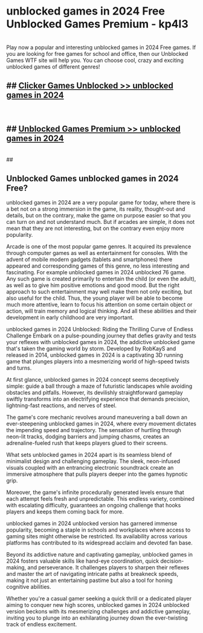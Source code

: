 # unblocked games in 2024 Free Unblocked Games Premium - kp4l3 <br>
<br>
Play now a popular and interesting unblocked games in 2024 Free games. If you are looking for free games for school and office, then our Unblocked Games WTF site will help you. You can choose cool, crazy and exciting unblocked games of different genres!


## ##  [Clicker Games Unblocked >> unblocked games in 2024](http://freeplayer.one?title=unblocked_games_in_2024&ref=M1)
  <br>

##  ## [Unblocked Games Premium >> unblocked games in 2024](http://freeplayer.one?title=unblocked_games_in_2024&ref=M1)
  <br>
  ##



## Unblocked Games unblocked games in 2024 Free?

unblocked games in 2024 are a very popular game for today, where there is a bet not on a strong immersion in the game, its reality, thought-out and details, but on the contrary, make the game on purpose easier so that you can turn on and not understand much. But if arcades are simple, it does not mean that they are not interesting, but on the contrary even enjoy more popularity.

Arcade is one of the most popular game genres. It acquired its prevalence through computer games as well as entertainment for consoles. With the advent of mobile modern gadgets (tablets and smartphones) there appeared and corresponding games of this genre, no less interesting and fascinating. For example unblocked games in 2024 unblocked 76 game. Any such game is created primarily to entertain the child (or even the adult), as well as to give him positive emotions and good mood. But the right approach to such entertainment may well make them not only exciting, but also useful for the child. Thus, the young player will be able to become much more attentive, learn to focus his attention on some certain object or action, will train memory and logical thinking. And all these abilities and their development in early childhood are very important.

unblocked games in 2024 Unblocked: Riding the Thrilling Curve of Endless Challenge
Embark on a pulse-pounding journey that defies gravity and tests your reflexes with unblocked games in 2024, the addictive unblocked game that's taken the gaming world by storm. Developed by RobKayS and released in 2014, unblocked games in 2024 is a captivating 3D running game that plunges players into a mesmerizing world of high-speed twists and turns.

At first glance, unblocked games in 2024 concept seems deceptively simple: guide a ball through a maze of futuristic landscapes while avoiding obstacles and pitfalls. However, its devilishly straightforward gameplay swiftly transforms into an electrifying experience that demands precision, lightning-fast reactions, and nerves of steel.

The game's core mechanic revolves around maneuvering a ball down an ever-steepening unblocked games in 2024, where every movement dictates the impending speed and trajectory. The sensation of hurtling through neon-lit tracks, dodging barriers and jumping chasms, creates an adrenaline-fueled rush that keeps players glued to their screens.

What sets unblocked games in 2024 apart is its seamless blend of minimalist design and challenging gameplay. The sleek, neon-infused visuals coupled with an entrancing electronic soundtrack create an immersive atmosphere that pulls players deeper into the games hypnotic grip.

Moreover, the game's infinite procedurally generated levels ensure that each attempt feels fresh and unpredictable. This endless variety, combined with escalating difficulty, guarantees an ongoing challenge that hooks players and keeps them coming back for more.

unblocked games in 2024 unblocked version has garnered immense popularity, becoming a staple in schools and workplaces where access to gaming sites might otherwise be restricted. Its availability across various platforms has contributed to its widespread acclaim and devoted fan base.

Beyond its addictive nature and captivating gameplay, unblocked games in 2024 fosters valuable skills like hand-eye coordination, quick decision-making, and perseverance. It challenges players to sharpen their reflexes and master the art of navigating intricate paths at breakneck speeds, making it not just an entertaining pastime but also a tool for honing cognitive abilities.

Whether you're a casual gamer seeking a quick thrill or a dedicated player aiming to conquer new high scores, unblocked games in 2024 unblocked version beckons with its mesmerizing challenges and addictive gameplay, inviting you to plunge into an exhilarating journey down the ever-twisting track of endless excitement.